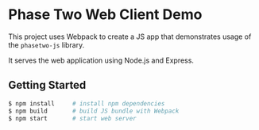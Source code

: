 # Phase Two Web Client Demo

This project uses Webpack to create a JS app that demonstrates usage of the `phasetwo-js` library.

It serves the web application using Node.js and Express.

## Getting Started

```bash
$ npm install     # install npm dependencies
$ npm build       # build JS bundle with Webpack
$ npm start       # start web server
```
